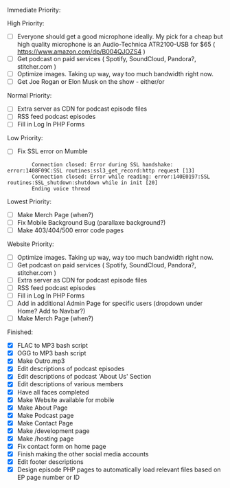Immediate Priority:


High Priority:
* [ ] Everyone should get a good microphone ideally. My pick for a cheap but high quality microphone is an Audio-Technica ATR2100-USB for $65 ( https://www.amazon.com/dp/B004QJOZS4 )
* [ ] Get podcast on paid services ( Spotify, SoundCloud, Pandora?, stitcher.com )
* [ ] Optimize images. Taking up way, way too much bandwidth right now.
* [ ] Get Joe Rogan or Elon Musk on the show - either/or

Normal Priority:
* [ ] Extra server as CDN for podcast episode files
* [ ] RSS feed podcast episodes
* [ ] Fill in Log In PHP Forms

Low Priority:
* [ ] Fix SSL error on Mumble
```
        Connection closed: Error during SSL handshake: error:1408F09C:SSL routines:ssl3_get_record:http request [13]
        Connection closed: Error while reading: error:140E0197:SSL routines:SSL_shutdown:shutdown while in init [20]
        Ending voice thread
```
Lowest Priority:
* [ ] Make Merch Page (when?)
* [ ] Fix Mobile Background Bug (parallaxe background?)
* [ ] Make 403/404/500 error code pages

Website Priority:
* [ ] Optimize images. Taking up way, way too much bandwidth right now.
* [ ] Get podcast on paid services ( Spotify, SoundCloud, Pandora?, stitcher.com )
* [ ] Extra server as CDN for podcast episode files
* [ ] RSS feed podcast episodes
* [ ] Fill in Log In PHP Forms
* [ ] Add in additional Admin Page for specific users (dropdown under Home? Add to Navbar?)
* [ ] Make Merch Page (when?)

Finished:
* [x] FLAC to MP3 bash script
* [x] OGG to MP3 bash script
* [x] Make Outro.mp3
* [x] Edit descriptions of podcast episodes
* [x] Edit descriptions of podcast 'About Us' Section
* [x] Edit descriptions of various members
* [x] Have all faces completed
* [x] Make Website available for mobile
* [x] Make About Page
* [x] Make Podcast page
* [x] Make Contact Page
* [x] Make /development page
* [x] Make /hosting page
* [x] Fix contact form on home page
* [x] Finish making the other social media accounts
* [x] Edit footer descriptions
* [x] Design episode PHP pages to automatically load relevant files based on EP page number or ID
